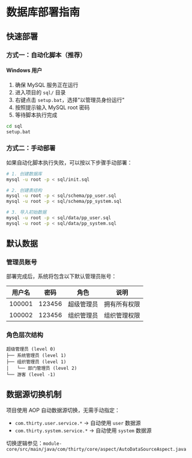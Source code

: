# 数据库部署指南

## 快速部署

### 方式一：自动化脚本（推荐）

#### Windows 用户

1. 确保 MySQL 服务正在运行
2. 进入项目的 `sql/` 目录
3. 右键点击 `setup.bat`，选择"以管理员身份运行"
4. 按照提示输入 MySQL root 密码
5. 等待脚本执行完成

```cmd
cd sql
setup.bat
```

### 方式二：手动部署

如果自动化脚本执行失败，可以按以下步骤手动部署：

```bash
# 1. 创建数据库
mysql -u root -p < sql/init.sql

# 2. 创建表结构
mysql -u root -p < sql/schema/pp_user.sql
mysql -u root -p < sql/schema/pp_system.sql

# 3. 导入初始数据
mysql -u root -p < sql/data/pp_user.sql
mysql -u root -p < sql/data/pp_system.sql
```

## 默认数据

### 管理员账号

部署完成后，系统将包含以下默认管理员账号：

| 用户名 | 密码 | 角色 | 说明 |
|--------|------|------|------|
| 100001 | 123456 | 超级管理员 | 拥有所有权限 |
| 100002 | 123456 | 组织管理员 | 组织管理权限 |

### 角色层次结构

```
超级管理员 (level 0)
├── 系统管理员 (level 1)
├── 组织管理员 (level 1)
│   └── 部门管理员 (level 2)
└── 游客 (level -1)
```

## 数据源切换机制

项目使用 AOP 自动数据源切换，无需手动指定：

- `com.thirty.user.service.*` → 自动使用 `user` 数据源
- `com.thirty.system.service.*` → 自动使用 `system` 数据源

切换逻辑参见：`module-core/src/main/java/com/thirty/core/aspect/AutoDataSourceAspect.java`